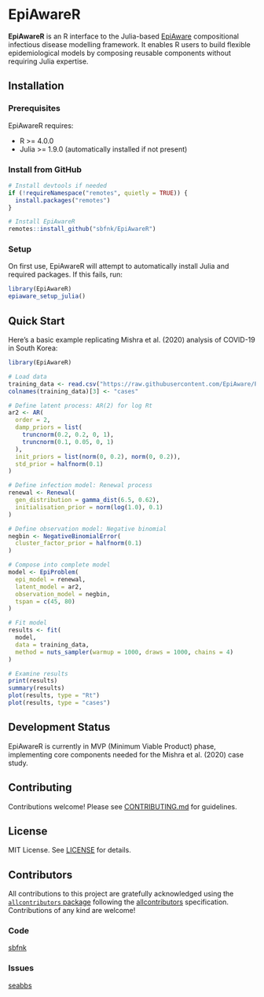 
# EpiAwareR

<!-- badges: start -->

<!-- badges: end -->

**EpiAwareR** is an R interface to the Julia-based
[EpiAware](https://github.com/CDCgov/Rt-without-renewal) compositional
infectious disease modelling framework. It enables R users to build
flexible epidemiological models by composing reusable components without
requiring Julia expertise.

## Installation

### Prerequisites

EpiAwareR requires:

- R \>= 4.0.0
- Julia \>= 1.9.0 (automatically installed if not present)

### Install from GitHub

``` r
# Install devtools if needed
if (!requireNamespace("remotes", quietly = TRUE)) {
  install.packages("remotes")
}

# Install EpiAwareR
remotes::install_github("sbfnk/EpiAwareR")
```

### Setup

On first use, EpiAwareR will attempt to automatically install Julia and
required packages. If this fails, run:

``` r
library(EpiAwareR)
epiaware_setup_julia()
```

## Quick Start

Here’s a basic example replicating Mishra et al. (2020) analysis of
COVID-19 in South Korea:

``` r
library(EpiAwareR)

# Load data
training_data <- read.csv("https://raw.githubusercontent.com/EpiAware/PrototypeCompositionalProbablisticInfectiousDiseaseModelling/refs/heads/main/data/south_korea_data.csv")
colnames(training_data)[3] <- "cases"

# Define latent process: AR(2) for log Rt
ar2 <- AR(
  order = 2,
  damp_priors = list(
    truncnorm(0.2, 0.2, 0, 1),
    truncnorm(0.1, 0.05, 0, 1)
  ),
  init_priors = list(norm(0, 0.2), norm(0, 0.2)),
  std_prior = halfnorm(0.1)
)

# Define infection model: Renewal process
renewal <- Renewal(
  gen_distribution = gamma_dist(6.5, 0.62),
  initialisation_prior = norm(log(1.0), 0.1)
)

# Define observation model: Negative binomial
negbin <- NegativeBinomialError(
  cluster_factor_prior = halfnorm(0.1)
)

# Compose into complete model
model <- EpiProblem(
  epi_model = renewal,
  latent_model = ar2,
  observation_model = negbin,
  tspan = c(45, 80)
)

# Fit model
results <- fit(
  model,
  data = training_data,
  method = nuts_sampler(warmup = 1000, draws = 1000, chains = 4)
)

# Examine results
print(results)
summary(results)
plot(results, type = "Rt")
plot(results, type = "cases")
```

## Development Status

EpiAwareR is currently in MVP (Minimum Viable Product) phase,
implementing core components needed for the Mishra et al. (2020) case
study.

## Contributing

Contributions welcome! Please see [CONTRIBUTING.md](CONTRIBUTING.md) for
guidelines.

## License

MIT License. See [LICENSE](LICENSE) for details.

## Contributors


<!-- ALL-CONTRIBUTORS-LIST:START - Do not remove or modify this section -->
<!-- prettier-ignore-start -->
<!-- markdownlint-disable -->

All contributions to this project are gratefully acknowledged using the [`allcontributors` package](https://github.com/ropensci/allcontributors) following the [allcontributors](https://allcontributors.org) specification. Contributions of any kind are welcome!

### Code


<a href="https://github.com/sbfnk/EpiAwareR/commits?author=sbfnk">sbfnk</a>



### Issues


<a href="https://github.com/sbfnk/EpiAwareR/issues?q=is%3Aissue+author%3Aseabbs">seabbs</a>


<!-- markdownlint-enable -->
<!-- prettier-ignore-end -->
<!-- ALL-CONTRIBUTORS-LIST:END -->


